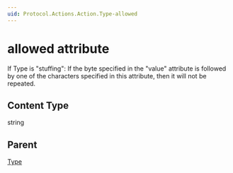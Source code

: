 ```yaml
---
uid: Protocol.Actions.Action.Type-allowed
---
```


# allowed attribute

If Type is "stuffing": If the byte specified in the "value" attribute is followed by one of the characters specified in this attribute, then it will not be repeated.

## Content Type

string

## Parent

[Type](xref:Protocol.Actions.Action.Type)
